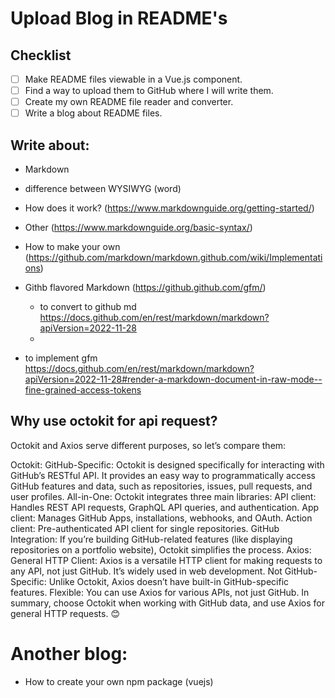 # Upload Blog in README's

## Checklist

- [ ] Make README files viewable in a Vue.js component.
- [ ] Find a way to upload them to GitHub where I will write them.
- [ ] Create my own README file reader and converter.
- [ ] Write a blog about README files.

## Write about:
- Markdown
- difference between WYSIWYG (word)
- How does it work? (https://www.markdownguide.org/getting-started/)
- Other (https://www.markdownguide.org/basic-syntax/)
- How to make your own (https://github.com/markdown/markdown.github.com/wiki/Implementations)
- Githb flavored Markdown (https://github.github.com/gfm/)
  - to convert to github md https://docs.github.com/en/rest/markdown/markdown?apiVersion=2022-11-28
  - 

- to implement gfm https://docs.github.com/en/rest/markdown/markdown?apiVersion=2022-11-28#render-a-markdown-document-in-raw-mode--fine-grained-access-tokens
## Why use octokit for api request?
Octokit and Axios serve different purposes, so let’s compare them:

Octokit:
GitHub-Specific: Octokit is designed specifically for interacting with GitHub’s RESTful API. It provides an easy way to programmatically access GitHub features and data, such as repositories, issues, pull requests, and user profiles.
All-in-One: Octokit integrates three main libraries:
API client: Handles REST API requests, GraphQL API queries, and authentication.
App client: Manages GitHub Apps, installations, webhooks, and OAuth.
Action client: Pre-authenticated API client for single repositories.
GitHub Integration: If you’re building GitHub-related features (like displaying repositories on a portfolio website), Octokit simplifies the process.
Axios:
General HTTP Client: Axios is a versatile HTTP client for making requests to any API, not just GitHub. It’s widely used in web development.
Not GitHub-Specific: Unlike Octokit, Axios doesn’t have built-in GitHub-specific features.
Flexible: You can use Axios for various APIs, not just GitHub.
In summary, choose Octokit when working with GitHub data, and use Axios for general HTTP requests. 😊


# Another blog:
- How to create your own npm package (vuejs)
